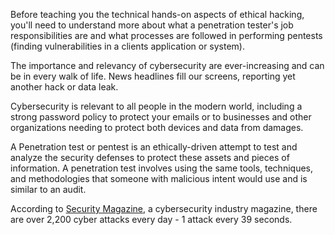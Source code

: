 Before teaching you the technical hands-on aspects of ethical hacking, you'll need to understand more about what a penetration tester's job responsibilities are and what processes are followed in performing pentests (finding vulnerabilities in a clients application or system).

The importance and relevancy of cybersecurity are ever-increasing and can be in every walk of life. News headlines fill our screens, reporting yet another hack or data leak.  

  

Cybersecurity is relevant to all people in the modern world, including a strong password policy to protect your emails or to businesses and other organizations needing to protect both devices and data from damages.  

  

A Penetration test or pentest is an ethically-driven attempt to test and analyze the security defenses to protect these assets and pieces of information. A penetration test involves using the same tools, techniques, and methodologies that someone with malicious intent would use and is similar to an audit.  

  

According to [Security Magazine](https://www.securitymagazine.com/articles/87787-hackers-attack-every-39-seconds), a cybersecurity industry magazine, there are over 2,200 cyber attacks every day - 1 attack every 39 seconds.